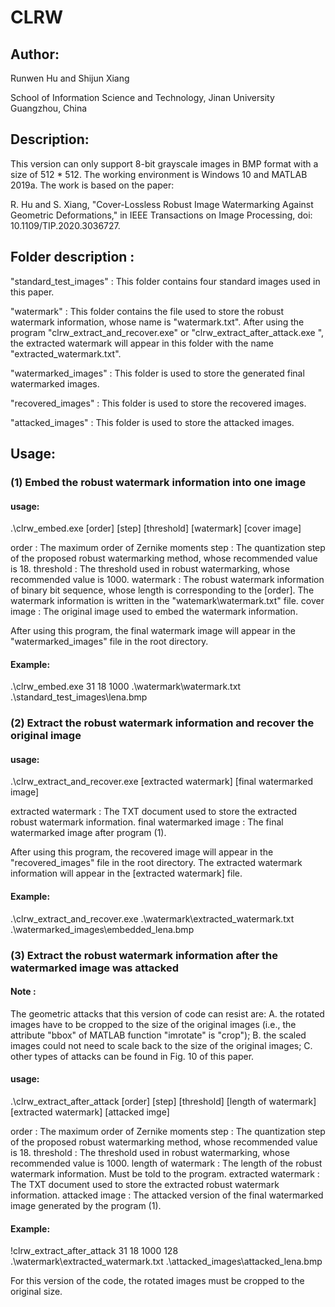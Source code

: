 # CLRW

## Author: 

Runwen Hu and Shijun Xiang

School of Information Science and Technology, Jinan University
Guangzhou, China




## Description:

This version can only support 8-bit grayscale images in BMP format with a size of 512 * 512. The working environment is Windows 10 and MATLAB 2019a. The work is based on the paper:

   R. Hu and S. Xiang, "Cover-Lossless Robust Image Watermarking Against Geometric Deformations," in IEEE Transactions on Image Processing, doi: 10.1109/TIP.2020.3036727.


## Folder description :

"standard_test_images" : This folder contains four standard images used in this paper.

"watermark" : 	       This folder contains the file used to store the robust watermark information, whose name is "watermark.txt". After using the program "clrw_extract_and_recover.exe" or "clrw_extract_after_attack.exe ", the extracted watermark will appear in this folder with the name "extracted_watermark.txt".

"watermarked_images" :  This folder is used to store the generated final watermarked images.

"recovered_images" :       This folder is used to store the recovered images.

"attacked_images" :         This folder is used to store the attacked images.



## Usage:

### (1) Embed the robust watermark information into one image

#### usage:
.\clrw_embed.exe [order] [step] [threshold] [watermark] [cover image]

order : 	     The maximum order of Zernike moments
step :	     The quantization step of the proposed robust watermarking method, whose recommended value is 18.
threshold :     The threshold used in robust watermarking, whose recommended value is 1000.
watermark :   The robust watermark information of binary bit sequence, whose length is corresponding to the [order]. The watermark information is written in the "watemark\watermark.txt" file.
cover image : The original image used to embed the watermark information.

After using this program, the final watermark image will appear in the "watermarked_images" file in the root directory.

#### Example:
.\clrw_embed.exe 31 18 1000 .\watermark\watermark.txt .\standard_test_images\lena.bmp




### (2) Extract the robust watermark information and recover the original image

#### usage:
.\clrw_extract_and_recover.exe [extracted watermark] [final watermarked image]

extracted watermark :         The  TXT document used to store the extracted robust watermark information.
final watermarked image :  The final watermarked image after program (1). 

After using this program, the recovered image will appear in the "recovered_images" file in the root directory. The extracted watermark information will appear in the [extracted watermark] file.

#### Example:
.\clrw_extract_and_recover.exe .\watermark\extracted_watermark.txt .\watermarked_images\embedded_lena.bmp





### (3) Extract the robust watermark information after the watermarked image was attacked

#### Note : 

The geometric attacks that this version of code can resist are: 
A.  the rotated images have to be cropped to the size of the original images (i.e., the attribute "bbox" of MATLAB function "imrotate" is "crop"); 
B.  the scaled images could not need to scale back to the size of the original images;
C.  other types of attacks can be found in Fig. 10 of this paper.


#### usage:
.\clrw_extract_after_attack [order] [step] [threshold] [length of watermark] [extracted watermark] [attacked imge]

order : 	    	    The maximum order of Zernike moments
step :	     	    The quantization step of the proposed robust watermarking method, whose recommended value is 18.
threshold :    	    The threshold used in robust watermarking, whose recommended value is 1000.
length of watermark :   The length of the robust watermark information. Must be told to the program.
extracted watermark :   The  TXT document used to store the extracted robust watermark information.
attacked image :  	    The attacked version of the final watermarked image generated by the program (1). 

#### Example:
!clrw_extract_after_attack 31 18 1000 128 .\watermark\extracted_watermark.txt .\attacked_images\attacked_lena.bmp

For this version of the code, the rotated images must be cropped to the original size.









